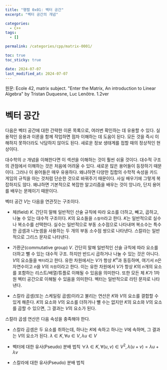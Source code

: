 ```yaml
---
title: "행렬 0x01: 벡터 공간"
excerpt: "벡터 공간의 개념"

categories:
  - C++
tags:
  - []

permalink: /categories/cpp/matrix-0001/

toc: true
toc_sticky: true

date: 2024-07-07
last_modified_at: 2024-07-07
---
```


원문: Ecole 42, matrix subject. "Enter the Matrix, An introduction to Linear Algebra" by Tristan Duquesne, Luc Lenôtre. 1.2ver

# 벡터 공간

다음은 벡터 공간에 대한 간략한 이론 목록으로, 여러번 확인하는 데 유용할 수 있다. 실용적인 응용과 이론을 함께 작업하면 점차 이해하는 데 도움이 된다. 모든 것을 즉시 이해하지 못하더라도 낙담하지 않아도 된다. 새로운 정보 생태계를 접할 때의 정상적인 현상이다.

대수학의 ```군``` 개념을 이해한다면 이 섹션을 이해하는 것이 훨씬 쉬울 것이다. 대수적 구조의 관점에서 이해하는 것은 처음에 어려울 수 있다. 새로운 많은 용어들이 등장하기 때문이다. 그러나 이 용어들은 매우 유용하다. 왜냐하면 다양한 집합의 수학적 속성을 카드 게임의 규칙을 아는 것처럼 단순한 것으로 바꿔주기 때문이다. 사실 배우기에 그렇게 복잡하지도 않다. 왜냐하면 기본적으로 복잡한 알고리즘을 배우는 것이 앙니라, 단지 용어를 배우는 문제이기 때문이다. 

벡터 공간 $V$는 다음을 연관짓는 구조이다.

- 체(field) $K$. 간단히 말해 일반적인 산술 규칙에 따라 요소를 더하고, 빼고, 곱하고, 나눌 수 있는 대수적 구조이다. $K$의 요소들을 ```스칼라```라고 한다. $K$는 일반적으로 실수나 복소수를 선택한다. 실수는 일반적으로 부동 소수점으로 나타내며 복소수는 특수한 곱셈과 나눗셈을 사용하는 두 개의 부동 소수점 쌍으로 나타낸다. 스칼라는 일반적으로 그리스 문자로 나타낸다.

- 가환군(commutative group) $V$. 간단히 말해 일반적인 산술 규칙에 따라 요소를 더하고 뺄 수 있는 대수적 구조. 하지만 반드시 곱하거나 나눌 수 있는 것은 아니다. $V$의 요소들을 ```벡터```라고 한다. 유한 차원에서는 $V$가 항상 $K^n$과 동등하며, 여기서 $n$은 자연수이고 $n$을 $V$의 ```차원```이라고 한다. 이는 유한 차원에서 $V$가 항상 $K$의 $n$개의 요소를 포함하는 리스트/배열/튜플로 이해될 수 있음을 의미한다. 또한 모든 체 $K$가 1차원 벡터 공간으로 이해될 수 있음을 의미한다. 벡터는 일반적으로 라틴 문자로 나타낸다.

- 스칼라 곱셈(또는 스케일링 곱셈)이라고 불리는 연산은 $K$와 $V$의 요소를 결합할 수 있게 해준다. $K$의 요소와 $V$의 요소를 더하거나 뺼 수는 없지만 $K$의 요소와 $V$의 요소를 곱할 수 있으면, 그 결과는 $V$의 요소가 된다.

스칼라 곱셈 연산은 다음 속성을 충족해야 한다.

- 스칼라 곱셈은 두 요소를 취하는데, 하나는 $K$에 속하고 하나는 $V$에 속하며, 그 결과는 $V$의 요소가 된다.
$λ ∈ K, ∀u ∈ V, λu ∈ V$

- 벡터에 대한 유사(Pseudo) 분배 법칙
$∀λ ∈ K, ∀(u, v) ∈ V^2, λ(u + v) = λu + λv$

- 스칼라에 대한 유사(Pseudo) 분배 법칙

